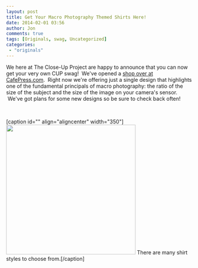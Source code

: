 ```yaml
---
layout: post
title: Get Your Macro Photography Themed Shirts Here!
date: 2014-02-01 03:56
author: Jon
comments: true
tags: [Originals, swag, Uncategorized]
categories:
 - "originals"
---
```

We here at The Close-Up Project are happy to announce that you can now get your very own CUP swag!  We've opened a <a href="http://www.cafepress.com/thecloseupproject">shop over at CafePress.com</a>.  Right now we're offering just a single design that highlights one of the fundamental principals of macro photography: the ratio of the size of the subject and the size of the image on your camera's sensor.  We've got plans for some new designs so be sure to check back often!

&nbsp;

[caption id="" align="aligncenter" width="350"]<img alt="" src="http://i1.cpcache.com/product/1232693683/macro_photography_ratio_tshirt.jpg?color=Natural&amp;height=350&amp;width=350" width="350" height="350" /> There are many shirt styles to choose from.[/caption]
